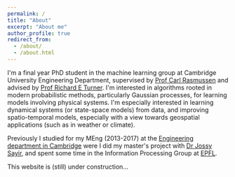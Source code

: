 ```yaml
---
permalink: /
title: "About"
excerpt: "About me"
author_profile: true
redirect_from: 
  - /about/
  - /about.html
---
```


I'm a final year PhD student in the machine learning group at Cambridge University Engineering Department, supervised by [Prof Carl Rasmussen](https://cbl-website.onrender.com/people/cer54) and advised by [Prof Richard E Turner](https://cbl-website.onrender.com/people/ret26). I'm interested in algorithms rooted in modern probabilistic methods, particularly Gaussian processes, for learning models involving physical systems. I'm especially interested in learning dynamical systems (or state-space models) from data, and improving spatio-temporal models, especially with a view towards geospatial applications (such as in weather or climate).

Previously I studied for my MEng (2013-2017) at the [Engineering department in Cambridge](https://www.undergraduate.study.cam.ac.uk/courses/engineering) were I did my master's project with [Dr Jossy Sayir](https://www-sigproc.eng.cam.ac.uk/Main/JS851), and spent some time in the Information Processing Group at [EPFL](https://www.epfl.ch/schools/ic/ipg/).

This website is (still) under construction...   
